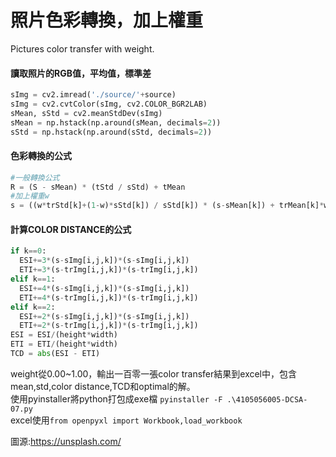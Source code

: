 # 照片色彩轉換，加上權重  
Pictures color transfer with weight.    

#### 讀取照片的RGB值，平均值，標準差    
```python
sImg = cv2.imread('./source/'+source)
sImg = cv2.cvtColor(sImg, cv2.COLOR_BGR2LAB)
sMean, sStd = cv2.meanStdDev(sImg)
sMean = np.hstack(np.around(sMean, decimals=2))
sStd = np.hstack(np.around(sStd, decimals=2))
```

#### 色彩轉換的公式    
```python
#一般轉換公式
R = (S - sMean) * (tStd / sStd) + tMean
#加上權重w
s = ((w*trStd[k]+(1-w)*sStd[k]) / sStd[k]) * (s-sMean[k]) + trMean[k]*w + (1-w)*sMean[k]
```

#### 計算COLOR DISTANCE的公式    
```python
if k==0:
  ESI+=3*(s-sImg[i,j,k])*(s-sImg[i,j,k])
  ETI+=3*(s-trImg[i,j,k])*(s-trImg[i,j,k])
elif k==1:
  ESI+=4*(s-sImg[i,j,k])*(s-sImg[i,j,k])
  ETI+=4*(s-trImg[i,j,k])*(s-trImg[i,j,k])
elif k==2:
  ESI+=2*(s-sImg[i,j,k])*(s-sImg[i,j,k])
  ETI+=2*(s-trImg[i,j,k])*(s-trImg[i,j,k])
ESI = ESI/(height*width)
ETI = ETI/(height*width)
TCD = abs(ESI - ETI)
```    
         
weight從0.00~1.00，輸出一百零一張color transfer結果到excel中，包含mean,std,color distance,TCD和optimal的解。        
使用pyinstaller將python打包成exe檔 `pyinstaller -F .\4105056005-DCSA-07.py`     
excel使用`from openpyxl import Workbook,load_workbook`        
    
圖源:https://unsplash.com/
